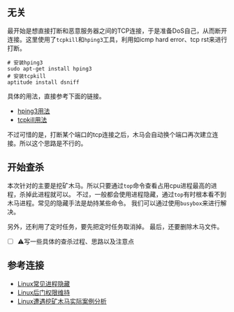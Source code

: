 ## 无关
最开始是想直接打断和恶意服务器之间的TCP连接，于是准备DoS自己，从而断开连接。这里使用了`tcpkill`和`hping3`工具，利用如icmp hard error、tcp rst来进行打断。
```shell
# 安装hping3
sudo apt-get install hping3
# 安装tcpkill
aptitude install dsniff
```
具体的用法，直接参考下面的链接。
- [hping3用法](https://pentest.blog/how-to-perform-ddos-test-as-a-pentester/)
- [tcpkill用法](https://github.com/stanzgy/wiki/blob/master/network/how-tcpkill-works.md)

不过可惜的是，打断某个端口的tcp连接之后，木马会自动换个端口再次建立连接。所以这个思路是不行的。

## 开始查杀
本次针对的主要是挖矿木马。所以只要通过`top`命令查看占用cpu进程最高的进程，杀掉此进程就可以。
不过，一般都会使用进程隐藏，通过`top`有时根本看不到木马进程。常见的隐藏手法是劫持某些命令。
我们可以通过使用`busybox`来进行解决。

另外，还利用了定时任务，要先把定时任务取消掉。
最后，还要删除木马文件。

- [ ] ⚠️写一些具体的查杀过程、思路以及注意点

## 参考连接
- [Linux常见进程隐藏](https://www.anquanke.com/post/id/160843)
- [Linux后门权限维持](https://www.cnblogs.com/17bdw/p/10564902.html)
- [Linux遭遇挖矿木马实际案例分析](https://paper.seebug.org/629/)





